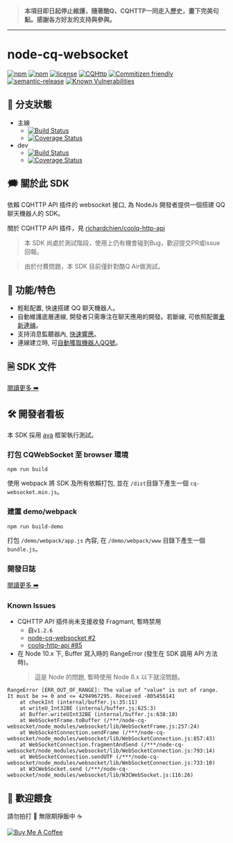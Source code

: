 > **本項目即日起停止維護，隨著酷Q、CQHTTP一同走入歷史，畫下完美句點。感謝各方好友的支持與參與。**

---

# node-cq-websocket
[![npm](https://img.shields.io/npm/dt/cq-websocket.svg)](https://www.npmjs.com/package/cq-websocket)
[![npm](https://img.shields.io/npm/v/cq-websocket.svg)](https://www.npmjs.com/package/cq-websocket)
[![license](https://img.shields.io/github/license/momocow/node-cq-websocket.svg)](https://github.com/momocow/node-cq-websocket#readme)
[![CQHttp](https://img.shields.io/badge/dependency-CQHttp-green.svg)](https://github.com/richardchien/coolq-http-api#readme)
[![Commitizen friendly](https://img.shields.io/badge/commitizen-friendly-ff69b4.svg)](http://commitizen.github.io/cz-cli/)
[![semantic-release](https://img.shields.io/badge/%20%20%F0%9F%93%A6%F0%9F%9A%80-semantic--release-e10079.svg)](https://github.com/semantic-release/semantic-release)
[![Known Vulnerabilities](https://snyk.io//test/github/momocow/node-cq-websocket/badge.svg?targetFile=package.json)](https://snyk.io//test/github/momocow/node-cq-websocket?targetFile=package.json)

## 🚧 分支狀態
- 主線
  - [![Build Status](https://travis-ci.org/momocow/node-cq-websocket.svg?branch=master)](https://travis-ci.org/momocow/node-cq-websocket)
  - [![Coverage Status](https://coveralls.io/repos/github/momocow/node-cq-websocket/badge.svg?branch=master)](https://coveralls.io/github/momocow/node-cq-websocket?branch=master)
- dev
  - [![Build Status](https://travis-ci.org/momocow/node-cq-websocket.svg?branch=dev)](https://travis-ci.org/momocow/node-cq-websocket)
  - [![Coverage Status](https://coveralls.io/repos/github/momocow/node-cq-websocket/badge.svg?branch=dev)](https://coveralls.io/github/momocow/node-cq-websocket?branch=dev)

## 🗯️ 關於此 SDK
依賴 CQHTTP API 插件的 websocket 接口, 為 NodeJs 開發者提供一個搭建 QQ 聊天機器人的 SDK。

關於 CQHTTP API 插件，見 [richardchien/coolq-http-api](https://github.com/richardchien/coolq-http-api#readme)

> 本 SDK 尚處於測試階段，使用上仍有機會碰到Bug，歡迎提交PR或issue回報。

> 由於付費問題，本 SDK 目前僅針對酷Q Air做測試。

## 🎉 功能/特色
- 輕鬆配置, 快速搭建 QQ 聊天機器人。
- 自動維護底層連線, 開發者只需專注在聊天應用的開發。若斷線, 可依照配置[重新連線](docs/get-started/features.md#%E6%96%B7%E7%B7%9A%E9%87%8D%E9%80%A3)。
- 支持消息監聽器內, [快速響應](docs/get-started/features.md#%E5%BF%AB%E9%80%9F%E9%9F%BF%E6%87%89)。
- 連線建立時, 可[自動獲取機器人QQ號](docs/get-started/features.md#%E8%87%AA%E5%8B%95%E7%8D%B2%E5%8F%96%E6%A9%9F%E5%99%A8%E4%BA%BAqq%E8%99%9F)。

## 🗎 SDK 文件
[閱讀更多 ➡️](docs/README.md)

## 🛠️ 開發者看板
本 SDK 採用 [ava](https://github.com/avajs/ava) 框架執行測試。

### 打包 CQWebSocket 至 browser 環境
```
npm run build
```
使用 webpack 將 SDK 及所有依賴打包, 並在 `/dist`目錄下產生一個 `cq-websocket.min.js`。

### 建置 demo/webpack
```
npm run build-demo
```
打包 `/demo/webpack/app.js` 內容, 在 `/demo/webpack/www` 目錄下產生一個 `bundle.js`。

### 開發日誌
[閱讀更多 ➡️](docs/CHANGELOG.md)

### Known Issues
- CQHTTP API 插件尚未支援收發 Fragmant, 暫時禁用
  - 自`v1.2.6`
  - [node-cq-websocket #2](https://github.com/momocow/node-cq-websocket/pull/2)
  - [coolq-http-api #85](https://github.com/richardchien/coolq-http-api/issues/85)
- 在 Node 10.x 下, Buffer 寫入時的 RangeError (發生在 SDK 調用 API 方法時)。
  > 這是 Node 的問題, 暫時使用 Node 8.x 以下就沒問題。
```
RangeError [ERR_OUT_OF_RANGE]: The value of "value" is out of range. It must be >= 0 and <= 4294967295. Received -805456141
    at checkInt (internal/buffer.js:35:11)
    at writeU_Int32BE (internal/buffer.js:625:3)
    at Buffer.writeUInt32BE (internal/buffer.js:638:10)
    at WebSocketFrame.toBuffer (/***/node-cq-websocket/node_modules/websocket/lib/WebSocketFrame.js:257:24)
    at WebSocketConnection.sendFrame (/***/node-cq-websocket/node_modules/websocket/lib/WebSocketConnection.js:857:43)
    at WebSocketConnection.fragmentAndSend (/***/node-cq-websocket/node_modules/websocket/lib/WebSocketConnection.js:793:14)
    at WebSocketConnection.sendUTF (/***/node-cq-websocket/node_modules/websocket/lib/WebSocketConnection.js:733:10)
    at W3CWebSocket.send (/***/node-cq-websocket/node_modules/websocket/lib/W3CWebSocket.js:116:26)
```

## 🍙 歡迎餵食
請勿拍打 🤜 無限期掙飯中 ☕

<a href="https://www.buymeacoffee.com/momocow" target="_blank"><img src="https://www.buymeacoffee.com/assets/img/custom_images/yellow_img.png" alt="Buy Me A Coffee" style="height: auto !important;width: auto !important;" ></a>
